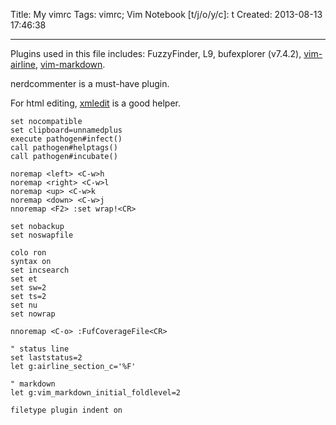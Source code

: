 Title: My vimrc
Tags: vimrc; Vim
Notebook [t/j/o/y/c]: t
Created: 2013-08-13 17:46:38

------

Plugins used in this file includes:
FuzzyFinder, L9, bufexplorer (v7.4.2), [vim-airline](https://github.com/bling/vim-airline),
[vim-markdown](https://github.com/plasticboy/vim-markdown).

nerdcommenter is a must-have plugin.

For html editing, [xmledit](https://github.com/sukima/xmledit/) is a good helper.


    set nocompatible
    set clipboard=unnamedplus
    execute pathogen#infect()
    call pathogen#helptags()
    call pathogen#incubate()

    noremap <left> <C-w>h
    noremap <right> <C-w>l
    noremap <up> <C-w>k
    noremap <down> <C-w>j
    nnoremap <F2> :set wrap!<CR>

    set nobackup
    set noswapfile

    colo ron
    syntax on
    set incsearch
    set et
    set sw=2
    set ts=2
    set nu
    set nowrap

    nnoremap <C-o> :FufCoverageFile<CR>

    " status line
    set laststatus=2
    let g:airline_section_c='%F'

    " markdown
    let g:vim_markdown_initial_foldlevel=2

    filetype plugin indent on

